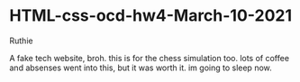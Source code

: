 # HTML-css-ocd-hw4-March-10-2021
Ruthie 

A fake tech website, broh. this is for the chess simulation too. lots of coffee and absenses went into this, but it was worth it. im going to sleep now.

